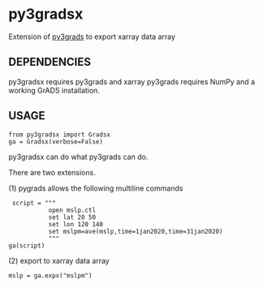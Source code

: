 # py3gradsx
Extension of [py3grads](https://github.com/meridionaljet/py3grads) to export xarray data array 


## DEPENDENCIES

py3gradsx requires py3grads and xarray
py3grads requires NumPy and a working GrADS installation.

## USAGE
```
from py3gradsx import Gradsx
ga = Gradsx(verbose=False)
```

py3gradsx can do what py3grads can do.

There are two extensions.

(1) pygrads allows the following multiline commands

```
 script = """
           open mslp.ctl
           set lat 20 50
           set lon 120 140
           set mslpm=ave(mslp,time=1jan2020,time=31jan2020)
           """
ga(script)
```

(2) export to xarray data array

```
mslp = ga.expx("mslpm")
```


